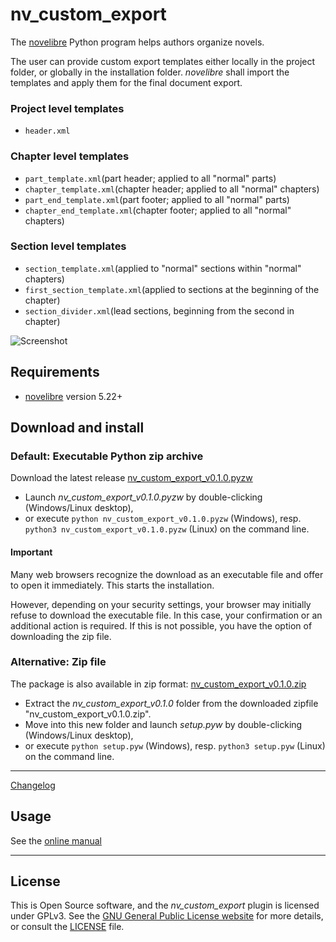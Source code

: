 # nv_custom_export

The [novelibre](https://github.com/peter88213/novelibre/) Python program helps authors organize novels.  

The user can provide custom export templates either locally in the project folder, or globally in the installation folder. 
*novelibre* shall import the templates and apply them for the final document export.
 

### Project level templates

- `header.xml`

### Chapter level templates

- `part_template.xml`(part header; applied to all "normal" parts)
- `chapter_template.xml`(chapter header; applied to all "normal" chapters)
- `part_end_template.xml`(part footer; applied to all "normal" parts)
- `chapter_end_template.xml`(chapter footer; applied to all "normal" chapters)



### Section level templates

- `section_template.xml`(applied to "normal" sections within "normal" chapters)
- `first_section_template.xml`(applied  to sections at the beginning of the chapter)
- `section_divider.xml`(lead sections, beginning from the second in chapter)


![Screenshot](docs/Screenshots/screen01.png)

## Requirements

- [novelibre](https://github.com/peter88213/novelibre/) version 5.22+

## Download and install

### Default: Executable Python zip archive

Download the latest release [nv_custom_export_v0.1.0.pyzw](https://github.com/peter88213/nv_custom_export/raw/main/dist/nv_custom_export_v0.1.0.pyzw)

- Launch *nv_custom_export_v0.1.0.pyzw* by double-clicking (Windows/Linux desktop),
- or execute `python nv_custom_export_v0.1.0.pyzw` (Windows), resp. `python3 nv_custom_export_v0.1.0.pyzw` (Linux) on the command line.

#### Important

Many web browsers recognize the download as an executable file and offer to open it immediately. 
This starts the installation.

However, depending on your security settings, your browser may 
initially  refuse  to download the executable file. 
In this case, your confirmation or an additional action is required. 
If this is not possible, you have the option of downloading 
the zip file. 


### Alternative: Zip file

The package is also available in zip format: [nv_custom_export_v0.1.0.zip](https://github.com/peter88213/nv_custom_export/raw/main/dist/nv_custom_export_v0.1.0.zip)

- Extract the *nv_custom_export_v0.1.0* folder from the downloaded zipfile "nv_custom_export_v0.1.0.zip".
- Move into this new folder and launch *setup.pyw* by double-clicking (Windows/Linux desktop), 
- or execute `python setup.pyw` (Windows), resp. `python3 setup.pyw` (Linux) on the command line.

---

[Changelog](docs/changelog.md)

## Usage

See the [online manual](docs/usage.md)

---

## License

This is Open Source software, and the *nv_custom_export* plugin is licensed under GPLv3. See the
[GNU General Public License website](https://www.gnu.org/licenses/gpl-3.0.en.html) for more
details, or consult the [LICENSE](https://github.com/peter88213/nv_custom_export/blob/main/LICENSE) file.
